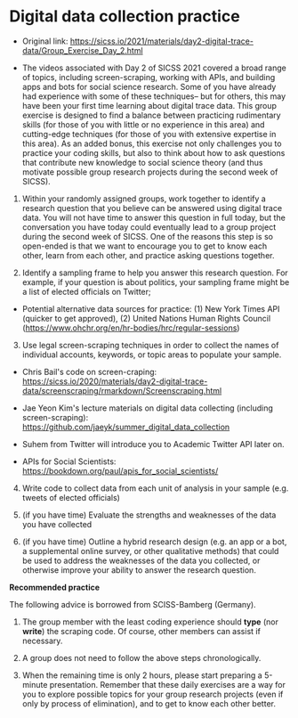 
# Digital data collection practice 

- Original link: https://sicss.io/2021/materials/day2-digital-trace-data/Group_Exercise_Day_2.html

- The videos associated with Day 2 of SICSS 2021 covered a broad range of topics, including screen-scraping, working with APIs, and building apps and bots for social science research. Some of you have already had experience with some of these techniques– but for others, this may have been your first time learning about digital trace data. This group exercise is designed to find a balance between practicing rudimentary skills (for those of you with little or no experience in this area) and cutting-edge techniques (for those of you with extensive expertise in this area). As an added bonus, this exercise not only challenges you to practice your coding skills, but also to think about how to ask questions that contribute new knowledge to social science theory (and thus motivate possible group research projects during the second week of SICSS).

1. Within your randomly assigned groups, work together to identify a research question that you believe can be answered using digital trace data. You will not have time to answer this question in full today, but the conversation you have today could eventually lead to a group project during the second week of SICSS. One of the reasons this step is so open-ended is that we want to encourage you to get to know each other, learn from each other, and practice asking questions together.

2. Identify a sampling frame to help you answer this research question. For example, if your question is about politics, your sampling frame might be a list of elected officials on Twitter;

- Potential alternative data sources for practice: (1) New York Times API (quicker to get approved), (2) United Nations Human Rights Council (https://www.ohchr.org/en/hr-bodies/hrc/regular-sessions)

3. Use legal screen-scraping techniques in order to collect the names of individual accounts, keywords, or topic areas to populate your sample.

- Chris Bail's code on screen-craping: https://sicss.io/2020/materials/day2-digital-trace-data/screenscraping/rmarkdown/Screenscraping.html

- Jae Yeon Kim's lecture materials on digital data collecting (including screen-scraping): https://github.com/jaeyk/summer_digital_data_collection

- Suhem from Twitter will introduce you to Academic Twitter API later on. 

- APIs for Social Scientists: https://bookdown.org/paul/apis_for_social_scientists/

4. Write code to collect data from each unit of analysis in your sample (e.g. tweets of elected officials)

5. (if you have time) Evaluate the strengths and weaknesses of the data you have collected

6. (if you have time) Outline a hybrid research design (e.g. an app or a bot, a supplemental online survey, or other qualitative methods) that could be used to address the weaknesses of the data you collected, or otherwise improve your ability to answer the research question.

**Recommended practice**

The following advice is borrowed from SCISS-Bamberg (Germany).

1. The group member with the least coding experience should **type** (nor **write**) the scraping code. Of course, other members can assist if necessary. 

2. A group does not need to follow the above steps chronologically. 

3. When the remaining time is only 2 hours, please start preparing a 5-minute presentation. Remember that these daily exercises are a way for you to explore possible topics for your group research projects (even if only by process of elimination), and to get to know each other better.